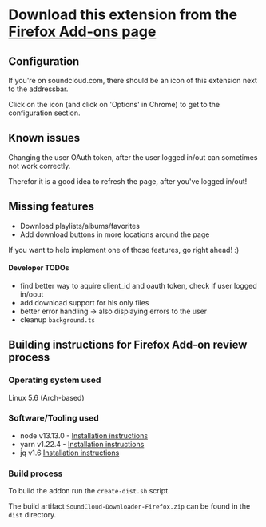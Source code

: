 # Download this extension from the [Firefox Add-ons page](https://addons.mozilla.org/firefox/addon/soundcloud-dl)

## Configuration

If you're on soundcloud.com, there should be an icon of this extension next to the addressbar.

Click on the icon (and click on 'Options' in Chrome) to get to the configuration section.

## Known issues

Changing the user OAuth token, after the user logged in/out can sometimes not work correctly.

Therefor it is a good idea to refresh the page, after you've logged in/out!

## Missing features

- Download playlists/albums/favorites
- Add download buttons in more locations around the page

If you want to help implement one of those features, go right ahead! :)

#### Developer TODOs

- find better way to aquire client_id and oauth token, check if user logged in/oout
- add download support for hls only files
- better error handling -> also displaying errors to the user
- cleanup `background.ts`

## Building instructions for Firefox Add-on review process

### Operating system used

Linux 5.6 (Arch-based)

### Software/Tooling used

- node v13.13.0 - [Installation instructions](https://nodejs.org/en/download/)
- yarn v1.22.4 - [Installation instructions](https://classic.yarnpkg.com/en/docs/install)
- jq v1.6 [Installation instructions](https://stedolan.github.io/jq/download/)

### Build process

To build the addon run the `create-dist.sh` script.

The build artifact `SoundCloud-Downloader-Firefox.zip` can be found in the `dist` directory.
